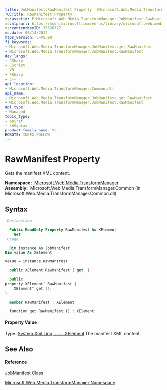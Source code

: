 ```yaml
---
title: JobManifest.RawManifest Property  (Microsoft.Web.Media.TransformManager)
TOCTitle: RawManifest Property
ms:assetid: P:Microsoft.Web.Media.TransformManager.JobManifest.RawManifest
ms:mtpsurl: https://msdn.microsoft.com/en-us/library/microsoft.web.media.transformmanager.jobmanifest.rawmanifest(v=VS.90)
ms:contentKeyID: 35520727
ms.date: 06/14/2012
mtps_version: v=VS.90
f1_keywords:
- Microsoft.Web.Media.TransformManager.JobManifest.get_RawManifest
- Microsoft.Web.Media.TransformManager.JobManifest.RawManifest
dev_langs:
- CSharp
- JScript
- VB
- FSharp
- c++
api_location:
- Microsoft.Web.Media.TransformManager.Common.dll
api_name:
- Microsoft.Web.Media.TransformManager.JobManifest.get_RawManifest
- Microsoft.Web.Media.TransformManager.JobManifest.RawManifest
api_type:
- Managed
topic_type:
- apiref
- kbSyntax
product_family_name: VS
ROBOTS: INDEX,FOLLOW
---
```


# RawManifest Property

Gets the manifest XML content.

**Namespace:**  [Microsoft.Web.Media.TransformManager](microsoft-web-media-transformmanager-namespace.md)  
**Assembly:**  Microsoft.Web.Media.TransformManager.Common (in Microsoft.Web.Media.TransformManager.Common.dll)

## Syntax

``` vb
'Declaration

  Public ReadOnly Property RawManifest As XElement
    Get
'Usage

  Dim instance As JobManifest
Dim value As XElement

value = instance.RawManifest
```

``` csharp
  public XElement RawManifest { get; }
```

``` c++
  public:
property XElement^ RawManifest {
    XElement^ get ();
}
```

``` fsharp
  member RawManifest : XElement
```

``` jscript
  function get RawManifest () : XElement
```

#### Property Value

Type: [System.Xml.Linq. . :: . .XElement](https://msdn.microsoft.com/en-us/library/bb340098\(v=vs.90\))  
The manifest XML content.  

## See Also

#### Reference

[JobManifest Class](jobmanifest-class-microsoft-web-media-transformmanager.md)

[Microsoft.Web.Media.TransformManager Namespace](microsoft-web-media-transformmanager-namespace.md)

